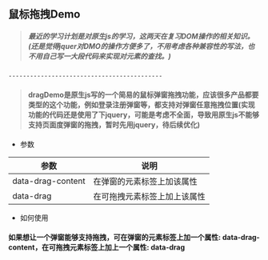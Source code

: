 ## 鼠标拖拽Demo

>##### 最近的学习计划是对原生js的学习，这两天在复习DOM操作的相关知识。(还是觉得jquer对DMO的操作方便多了，不用考虑各种兼容性的写法，也不用自己写一大段代码来实现对元素的查找。)

    -------------------------------------------

>#### dragDemo是原生js写的一个简易的鼠标弹窗拖拽功能，应该很多产品都要类型的这个功能，例如登录注册弹窗等，都支持对弹窗任意拖拽位置(实现功能的代码还是使用了下jquery，可能是考虑不全面，导致用原生js不能够支持页面度弹窗的拖拽，暂时先用jquery，待后续优化)

* 参数  

|参数|说明|
|----|----|
|data-drag-content|在弹窗的元素标签上加该属性|
|data-drag|在可拖拽元素标签上加上该属性

* 如何使用  

#### 如果想让一个弹窗能够支持拖拽，可在弹窗的元素标签上加一个属性: data-drag-content，在可拖拽元素标签上加上一个属性: data-drag
